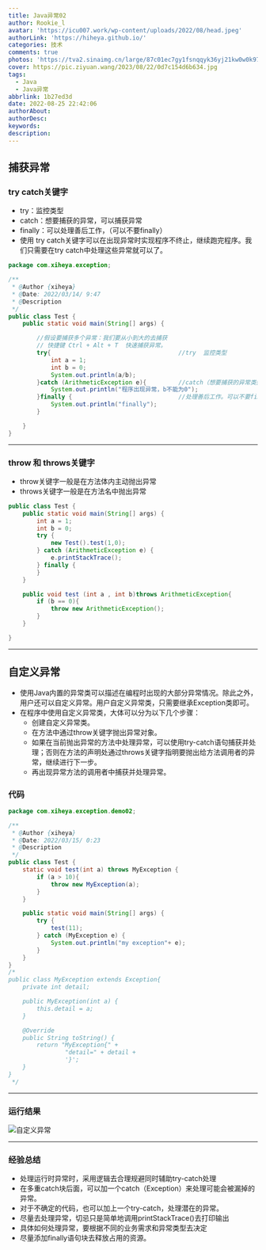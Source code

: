 ```yaml
---
title: Java异常02
author: Rookie_l
avatar: 'https://icu007.work/wp-content/uploads/2022/08/head.jpeg'
authorLink: 'https://hiheya.github.io/'
categories: 技术
comments: true
photos: 'https://tva2.sinaimg.cn/large/87c01ec7gy1fsnqqyk36yj21kw0w0k97.jpg'
cover: https://pic.ziyuan.wang/2023/08/22/0d7c154d6b634.jpg
tags:
  - Java
  - Java异常
abbrlink: 1b27ed3d
date: 2022-08-25 22:42:06
authorAbout:
authorDesc:
keywords:
description:
---
```


## 捕获异常

### try catch关键字

- try：监控类型
- catch：想要捕获的异常，可以捕获异常
- finally：可以处理善后工作，（可以不要finally）
- 使用 try catch关键字可以在出现异常时实现程序不终止，继续跑完程序。我们只需要在try catch中处理这些异常就可以了。

```java
package com.xiheya.exception;

/**
 * @Author {xiheya}
 * @Date: 2022/03/14/ 9:47
 * @Description
 */
public class Test {
    public static void main(String[] args) {

        //假设要捕获多个异常：我们要从小到大的去捕获
        // 快捷键 Ctrl + Alt + T  快速捕获异常。
        try{                                    //try  监控类型
            int a = 1;
            int b = 0;
            System.out.println(a/b);
        }catch (ArithmeticException e){         //catch（想要捕获的异常类型0  捕获异常）
            System.out.println("程序出现异常，b不能为0");
        }finally {                              //处理善后工作。可以不要finally，假设IO，资源 关闭
            System.out.println("finally");
        }

    }
}
```

---

### throw 和 throws关键字

- throw关键字一般是在方法体内主动抛出异常
- throws关键字一般是在方法名中抛出异常

```java
public class Test {
    public static void main(String[] args) {
        int a = 1;
        int b = 0;
        try {
            new Test().test(1,0);
        } catch (ArithmeticException e) {
            e.printStackTrace();
        } finally {
        }
    }

    public void test (int a , int b)throws ArithmeticException{
        if (b == 0){
            throw new ArithmeticException();
        }
    }

}
```

---

## 自定义异常

- 使用Java内置的异常类可以描述在编程时出现的大部分异常情况。除此之外，用户还可以自定义异常。用户自定义异常类，只需要继承Exception类即可。
- 在程序中使用自定义异常类，大体可以分为以下几个步骤：
  - 创建自定义异常类。
  - 在方法中通过throw关键字抛出异常对象。
  - 如果在当前抛出异常的方法中处理异常，可以使用try-catch语句捕获并处理；否则在方法的声明处通过throws关键字指明要抛出给方法调用者的异常，继续进行下一步。
  - 再出现异常方法的调用者中捕获并处理异常。

### 代码

```java
package com.xiheya.exception.demo02;

/**
 * @Author {xiheya}
 * @Date: 2022/03/15/ 0:23
 * @Description
 */
public class Test {
    static void test(int a) throws MyException {
        if (a > 10){
            throw new MyException(a);
        }
    }

    public static void main(String[] args) {
        try {
            test(11);
        } catch (MyException e) {
            System.out.println("my exception"+ e);
        }
    }
}
/*
public class MyException extends Exception{
    private int detail;

    public MyException(int a) {
        this.detail = a;
    }

    @Override
    public String toString() {
        return "MyException{" +
                "detail=" + detail +
                '}';
    }
}
 */
```

---

### 运行结果

![自定义异常](https://img30.360buyimg.com/pop/jfs/t1/219736/2/14797/107450/622f6d4cEb0febe5b/e9410796da6a5f89.png)

---

### 经验总结

- 处理运行时异常时，采用逻辑去合理规避同时辅助try-catch处理
- 在多重catch块后面，可以加一个catch（Exception）来处理可能会被漏掉的异常。
- 对于不确定的代码，也可以加上一个try-catch，处理潜在的异常。
- 尽量去处理异常，切忌只是简单地调用printStackTrace()去打印输出
- 具体如何处理异常，要根据不同的业务需求和异常类型去决定
- 尽量添加finally语句块去释放占用的资源。
